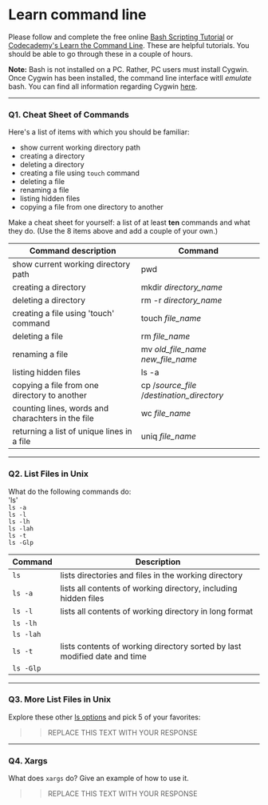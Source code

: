 # Learn command line

Please follow and complete the free online [Bash Scripting Tutorial](https://ryanstutorials.net/bash-scripting-tutorial/) or [Codecademy's Learn the Command Line](https://www.codecademy.com/learn/learn-the-command-line). These are helpful tutorials. You should be able to go through these in a couple of hours.

**Note:** Bash is not installed on a PC. Rather, PC users must install Cygwin. Once Cygwin has been installed, the command line interface witll _emulate_ bash. You can find all information regarding Cygwin [here](https://www.cygwin.com/).

---

### Q1.  Cheat Sheet of Commands  

Here's a list of items with which you should be familiar:  
* show current working directory path
* creating a directory
* deleting a directory
* creating a file using `touch` command
* deleting a file
* renaming a file
* listing hidden files
* copying a file from one directory to another

Make a cheat sheet for yourself: a list of at least **ten** commands and what they do.  (Use the 8 items above and add a couple of your own.)  

> >
Command description | Command
------------------- | -------
show current working directory path | pwd
creating a directory | mkdir *directory_name*
deleting a directory | rm -r *directory_name*
creating a file using 'touch' command | touch *file_name*
deleting a file | rm *file_name*
renaming a file | mv *old_file_name* *new_file_name*
listing hidden files | ls -a
copying a file from one directory to another | cp /*source_file* /*destination_directory*
counting lines, words and charachters in the file | wc *file_name*
returning a list of unique lines in a file | uniq *file_name*

---

### Q2.  List Files in Unix   

What do the following commands do:  
'ls'   
`ls -a`   
`ls -l`  
`ls -lh`   
`ls -lah`   
`ls -t`  
`ls -Glp`  

> > 
Command | Description
------- | -----------
`ls` | lists directories and files in the working directory
`ls -a` | lists	 all contents of  working directory, including hidden files
`ls -l`	 | lists all contents of  working directory in long format
`ls -lh` |
`ls -lah` |
`ls -t` | lists	contents of working directory sorted by	last modified date and time
`ls -Glp` |

---

### Q3.  More List Files in Unix  

Explore these other [ls options](http://www.techonthenet.com/unix/basic/ls.php) and pick 5 of your favorites:

> > REPLACE THIS TEXT WITH YOUR RESPONSE

---

### Q4.  Xargs   

What does `xargs` do? Give an example of how to use it.

> > REPLACE THIS TEXT WITH YOUR RESPONSE

 


